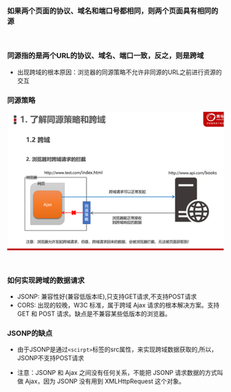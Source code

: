 ### 如果两个页面的协议、域名和端口号都相同，则两个页面具有相同的源  
&nbsp;
&nbsp;
&nbsp;

### 同源指的是两个URL的协议、域名、端口一致，反之，则是跨域
- 出现跨域的根本原因：浏览器的同源策略不允许非同源的URL之前进行资源的交互
&nbsp;
&nbsp;
&nbsp;

### 同源策略
![这是图片](./tycl.png "Magic Gardens")

&nbsp;
&nbsp;
&nbsp;

### 如何实现跨域的数据请求
- JSONP: 兼容性好(兼容低版本IE),只支持GET请求,不支持POST请求
- CORS: 出现的较晚，W3C 标准，属于跨域 Ajax 请求的根本解决方案。支持 GET 和 POST 请求。缺点是不兼容某些低版本的浏览器。


### JSONP的缺点
- 由于JSONP是通过`<scirpt>`标签的src属性，来实现跨域数据获取的,所以，JSONP不支持POST请求


- 注意：JSONP 和 Ajax 之间没有任何关系，不能把 JSONP 请求数据的方式叫做 Ajax，因为 JSONP 没有用到 XMLHttpRequest 这个对象。

